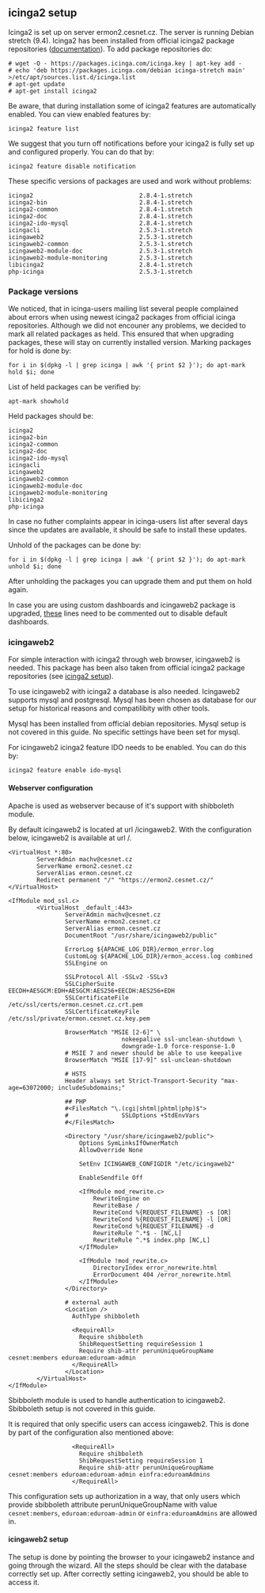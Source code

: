 ## icinga2 setup
Icinga2 is set up on server ermon2.cesnet.cz. The server is running Debian stretch (9.4).
Icinga2 has been installed from official icinga2 package repositories ([documentation](https://www.icinga.com/docs/icinga2/latest/doc/02-getting-started/#package-repositories)).
To add package repositories do:

```
# wget -O - https://packages.icinga.com/icinga.key | apt-key add -
# echo 'deb https://packages.icinga.com/debian icinga-stretch main' >/etc/apt/sources.list.d/icinga.list
# apt-get update
# apt-get install icinga2
```

Be aware, that during installation some of icinga2 features are automatically enabled.
You can view enabled features by:
```
icinga2 feature list
```

We suggest that you turn off notifications before your icinga2 is fully set up and configured properly.
You can do that by:
```
icinga2 feature disable notification
```

These specific versions of packages are used and work without problems:
```
icinga2                              2.8.4-1.stretch
icinga2-bin                          2.8.4-1.stretch
icinga2-common                       2.8.4-1.stretch
icinga2-doc                          2.8.4-1.stretch
icinga2-ido-mysql                    2.8.4-1.stretch
icingacli                            2.5.3-1.stretch
icingaweb2                           2.5.3-1.stretch
icingaweb2-common                    2.5.3-1.stretch
icingaweb2-module-doc                2.5.3-1.stretch
icingaweb2-module-monitoring         2.5.3-1.stretch
libicinga2                           2.8.4-1.stretch
php-icinga                           2.5.3-1.stretch
```

### Package versions

We noticed, that in icinga-users mailing list several people complained about errors when
using newest icinga2 packages from official icinga repositories.
Although we did not encouner any problems, we decided to mark all related packages as held.
This ensured that when upgrading packages, these will stay on currently installed version.
Marking packages for hold is done by:
```
for i in $(dpkg -l | grep icinga | awk '{ print $2 }'); do apt-mark hold $i; done
```

List of held packages can be verified by:
```
apt-mark showhold
```

Held packages should be:
```
icinga2
icinga2-bin
icinga2-common
icinga2-doc
icinga2-ido-mysql
icingacli
icingaweb2
icingaweb2-common
icingaweb2-module-doc
icingaweb2-module-monitoring
libicinga2
php-icinga
```

In case no futher complaints appear in icinga-users list after several days since the updates are
available, it should be safe to install these updates.


Unhold of the packages can be done by:
```
for i in $(dpkg -l | grep icinga | awk '{ print $2 }'); do apt-mark unhold $i; done
```

After unholding the packages you can upgrade them and put them on hold again.

In case you are using custom dashboards and icingaweb2 package is upgraded, [these](https://github.com/Icinga/icingaweb2/blob/master/modules/monitoring/configuration.php#L290-L369)
lines need to be commented out to disable default dashboards.

### icingaweb2
For simple interaction with icinga2 through web browser, icingaweb2 is needed. This package
has been also taken from official icinga2 package repositories (see [icinga2 setup](#icinga2-setup)).

To use icingaweb2 with icinga2 a database is also needed. Icingaweb2 supports mysql and postgresql.
Mysql has been chosen as database for our setup for historical reasons and compatilibity with other tools.

Mysql has been installed from official debian repositories. Mysql setup is not covered in this guide.
No specific settings have been set for mysql.

For icingaweb2 icinga2 feature IDO needs to be enabled. You can do this by:
```
icinga2 feature enable ido-mysql
```

#### Webserver configuration

Apache is used as webserver because of it's support with shibboleth module.

By default icingaweb2 is located at url /icingaweb2.
With the configuration below, icingaweb2 is available at url /.

```
<VirtualHost *:80>
        ServerAdmin machv@cesnet.cz
        ServerName ermon2.cesnet.cz
        ServerAlias ermon.cesnet.cz
        Redirect permanent "/" "https://ermon2.cesnet.cz/"
</VirtualHost>

<IfModule mod_ssl.c>
        <VirtualHost _default_:443>
                ServerAdmin machv@cesnet.cz
                ServerName ermon2.cesnet.cz
                ServerAlias ermon.cesnet.cz
                DocumentRoot "/usr/share/icingaweb2/public"

                ErrorLog ${APACHE_LOG_DIR}/ermon_error.log
                CustomLog ${APACHE_LOG_DIR}/ermon_access.log combined
                SSLEngine on

                SSLProtocol All -SSLv2 -SSLv3
                SSLCipherSuite EECDH+AESGCM:EDH+AESGCM:AES256+EECDH:AES256+EDH
                SSLCertificateFile      /etc/ssl/certs/ermon.cesnet.cz.crt.pem
                SSLCertificateKeyFile /etc/ssl/private/ermon.cesnet.cz.key.pem

                BrowserMatch "MSIE [2-6]" \
                                nokeepalive ssl-unclean-shutdown \
                                downgrade-1.0 force-response-1.0
                # MSIE 7 and newer should be able to use keepalive
                BrowserMatch "MSIE [17-9]" ssl-unclean-shutdown

                # HSTS
                Header always set Strict-Transport-Security "max-age=63072000; includeSubdomains;"

                ## PHP
                #<FilesMatch "\.(cgi|shtml|phtml|php)$">
                #               SSLOptions +StdEnvVars
                #</FilesMatch>

                <Directory "/usr/share/icingaweb2/public">
                    Options SymLinksIfOwnerMatch
                    AllowOverride None

                    SetEnv ICINGAWEB_CONFIGDIR "/etc/icingaweb2"

                    EnableSendfile Off

                    <IfModule mod_rewrite.c>
                        RewriteEngine on
                        RewriteBase /
                        RewriteCond %{REQUEST_FILENAME} -s [OR]
                        RewriteCond %{REQUEST_FILENAME} -l [OR]
                        RewriteCond %{REQUEST_FILENAME} -d
                        RewriteRule ^.*$ - [NC,L]
                        RewriteRule ^.*$ index.php [NC,L]
                    </IfModule>

                    <IfModule !mod_rewrite.c>
                        DirectoryIndex error_norewrite.html
                        ErrorDocument 404 /error_norewrite.html
                    </IfModule>
                </Directory>

                # external auth
                <Location />
                  AuthType shibboleth

                  <RequireAll>
                    Require shibboleth
                    ShibRequestSetting requireSession 1
                    Require shib-attr perunUniqueGroupName cesnet:members eduroam:eduroam-admin
                  </RequireAll>
                </Location>
        </VirtualHost>
</IfModule>

```

Sbibboleth module is used to handle authentication to icingaweb2.
Sbibboleth setup is not covered in this guide.

It is required that only specific users can access icingaweb2.
This is done by part of the configuration also mentioned above:
```
                  <RequireAll>
                    Require shibboleth
                    ShibRequestSetting requireSession 1
                    Require shib-attr perunUniqueGroupName cesnet:members eduroam:eduroam-admin einfra:eduroamAdmins
                  </RequireAll>
```

This configuration sets up authorization in a way, that only users which provide sbibboleth attribute
perunUniqueGroupName with value `cesnet:members`, `eduroam:eduroam-admin` or `einfra:eduroamAdmins` are allowed in.

#### icingaweb2 setup

The setup is done by pointing the browser to your icingaweb2 instance and going through the wizard.
All the steps should be clear with the database correctly set up.
After correctly setting icingaweb2, you should be able to access it.

